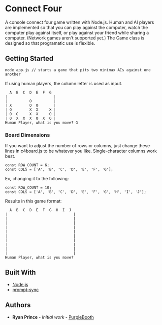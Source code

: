 # Connect Four

A console connect four game written with Node.js. Human and AI players are implemented so that
you can play against the computer, watch the computer play against itself, or play against your friend
while sharing a computer. (Network games aren't supported yet.) The Game class is designed so that
programatic use is flexible.

## Getting Started

```
node app.js // starts a game that pits two minimax AIs against one another
```

If using human players, the column letter is used as input.
```
  A  B  C  D  E  F  G  
|                     |
|          O          |
| X        O  O       |
| O        X  X     X |
| O  O     X  X     O |
| O  X  X  X  O  X  O |
Human Player, what is you move? G
```

### Board Dimensions

If you want to adjust the number of rows or columns, just change these lines in c4board.js
to be whatever you like. Single-character columns work best.
```
const ROW_COUNT = 6;
const COLS = ['A', 'B', 'C', 'D', 'E', 'F', 'G'];
```

Ex, changing it to the following:
```
const ROW_COUNT = 10;
const COLS = ['A', 'B', 'C', 'D', 'E', 'F', 'G', 'H', 'I', 'J'];
```
Results in this game format:
```
  A  B  C  D  E  F  G  H  I  J  
|                              |
|                              |
|                              |
|                              |
|                              |
|                              |
|                              |
|                              |
|                              |
|                              |
Human Player, what is you move? 

```

## Built With

* [Node.js](nodejs.org)
* [prompt-sync](https://www.npmjs.com/package/prompt-sync)

## Authors

* **Ryan Prince** - *Initial work* - [PurpleBooth](https://github.com/rnprince)
